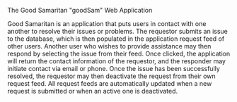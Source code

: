 The Good Samaritan "goodSam" Web Application

Good Samaritan is an application that puts users in contact with one another to resolve their issues or problems. The requestor submits an issue to the database, which is then populated in the application request feed of other users. Another user who wishes to provide assistance may then respond by selecting the issue from their feed. Once clicked, the application will return the contact information of the requestor, and the responder may initiate contact via email or phone. Once the issue has been successfully resolved, the requestor may then deactivate the request from their own request feed. All request feeds are automatically updated when a new request is submitted or when an active one is deactivated.
